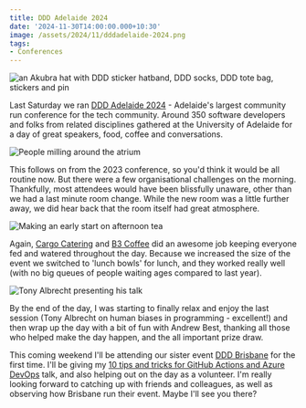 ```yaml
---
title: DDD Adelaide 2024
date: '2024-11-30T14:00:00.000+10:30'
image: /assets/2024/11/dddadelaide-2024.png
tags:
- Conferences
---
```


![an Akubra hat with DDD sticker hatband, DDD socks, DDD tote bag, stickers and pin](/assets/2024/11/ddd-swag.jpg)

Last Saturday we ran [DDD Adelaide 2024](https://www.dddadelaide.com) - Adelaide's largest community run conference for the tech community. Around 350 software developers and folks from related disciplines gathered at the University of Adelaide for a day of great speakers, food, coffee and conversations.

![People milling around the atrium](/assets/2024/11/ddd-atrium.jpg)

This follows on from the 2023 conference, so you'd think it would be all routine now. But there were a few organisational challenges on the morning. Thankfully, most attendees would have been blissfully unaware, other than we had a last minute room change. While the new room was a little further away, we did hear back that the room itself had great atmosphere.

![Making an early start on afternoon tea](/assets/2024/11/ddd-catering.jpg)

Again, [Cargo Catering](https://www.cargocateringco.com/) and [B3 Coffee](https://b3coffee.com.au) did an awesome job keeping everyone fed and watered throughout the day. Because we increased the size of the event we switched to 'lunch bowls' for lunch, and they worked really well (with no big queues of people waiting ages compared to last year).

![Tony Albrecht presenting his talk](/assets/2024/11/ddd-tony-albrecht.jpg)

By the end of the day, I was starting to finally relax and enjoy the last session (Tony Albrecht on human biases in programming - excellent!) and then wrap up the day with a bit of fun with Andrew Best, thanking all those who helped make the day happen, and the all important prize draw.

This coming weekend I'll be attending our sister event [DDD Brisbane](https://www.dddbrisbane.com/) for the first time. I'll be giving my [10 tips and tricks for GitHub Actions and Azure DevOps](https://sessionize.com/s/DavidGardiner/10-tips-and-tricks-for-github-actions-and-azure-de/112069) talk, and also helping out on the day as a volunteer. I'm really looking forward to catching up with friends and colleagues, as well as observing how Brisbane run their event. Maybe I'll see you there?
